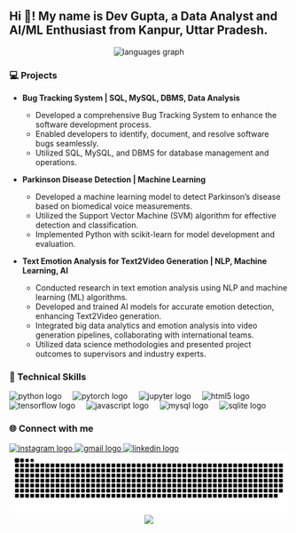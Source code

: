 <h2 align="left">Hi 👋! My name is Dev Gupta, a Data Analyst and AI/ML Enthusiast from Kanpur, Uttar Pradesh.</h2>

<div align="center">
  <img src="https://github-readme-stats.vercel.app/api/top-langs?username=dev9454&locale=en&hide_title=false&layout=compact&card_width=320&langs_count=5&theme=dracula&hide_border=false" height="150" alt="languages graph"  />
</div>








<h3 align="left">💻 Projects</h3>

- **Bug Tracking System | SQL, MySQL, DBMS, Data Analysis**
  - Developed a comprehensive Bug Tracking System to enhance the software development process.
  - Enabled developers to identify, document, and resolve software bugs seamlessly.
  - Utilized SQL, MySQL, and DBMS for database management and operations.

- **Parkinson Disease Detection | Machine Learning**
  - Developed a machine learning model to detect Parkinson’s disease based on biomedical voice measurements.
  - Utilized the Support Vector Machine (SVM) algorithm for effective detection and classification.
  - Implemented Python with scikit-learn for model development and evaluation.

- **Text Emotion Analysis for Text2Video Generation | NLP, Machine Learning, AI**
  - Conducted research in text emotion analysis using NLP and machine learning (ML) algorithms.
  - Developed and trained AI models for accurate emotion detection, enhancing Text2Video generation.
  - Integrated big data analytics and emotion analysis into video generation pipelines, collaborating with international teams.
  - Utilized data science methodologies and presented project outcomes to supervisors and industry experts.

<h3 align="left">🔧 Technical Skills</h3>
<div align="left">
  <img src="https://cdn.jsdelivr.net/gh/devicons/devicon/icons/python/python-original.svg" height="40" alt="python logo"  />
  <img width="12" />
  <img src="https://cdn.jsdelivr.net/gh/devicons/devicon/icons/pytorch/pytorch-original.svg" height="40" alt="pytorch logo"  />
  <img width="12" />
  <img src="https://cdn.jsdelivr.net/gh/devicons/devicon/icons/jupyter/jupyter-original.svg" height="40" alt="jupyter logo"  />
  <img width="12" />
  <img src="https://cdn.jsdelivr.net/gh/devicons/devicon/icons/html5/html5-original.svg" height="40" alt="html5 logo"  />
  <img width="12" />
  <img src="https://cdn.jsdelivr.net/gh/devicons/devicon/icons/tensorflow/tensorflow-original.svg" height="40" alt="tensorflow logo"  />
  <img width="12" />
  <img src="https://cdn.jsdelivr.net/gh/devicons/devicon/icons/javascript/javascript-original.svg" height="40" alt="javascript logo"  />
  <img width="12" />
  <img src="https://cdn.jsdelivr.net/gh/devicons/devicon/icons/mysql/mysql-original.svg" height="40" alt="mysql logo"  />
  <img width="12" />
  <img src="https://cdn.jsdelivr.net/gh/devicons/devicon/icons/sqlite/sqlite-original.svg" height="40" alt="sqlite logo"  />
</div>
<h3 align="left">🌐 Connect with me</h3>
<div align="left">
  <a href="https://www.instagram.com/yourinstagram/">
    <img src="https://img.shields.io/static/v1?message=Instagram&logo=instagram&label=&color=E4405F&logoColor=white&labelColor=&style=for-the-badge" height="35" alt="instagram logo"  />
  </a>
  <a href="mailto:your-email@gmail.com">
    <img src="https://img.shields.io/static/v1?message=Gmail&logo=gmail&label=&color=D14836&logoColor=white&labelColor=&style=for-the-badge" height="35" alt="gmail logo"  />
  </a>
  <a href="https://www.linkedin.com/in/yourlinkedin/">
    <img src="https://img.shields.io/static/v1?message=LinkedIn&logo=linkedin&label=&color=0077B5&logoColor=white&labelColor=&style=for-the-badge" height="35" alt="linkedin logo"  />
  </a>
</div>

<div align="center">
  <img src="https://raw.githubusercontent.com/dev9454/dev9454/output/snake.svg" alt="Snake animation" />
</div>

<div align="center">
  <img src="https://profile-counter.glitch.me/dev9454/count.svg?"  />
</div>

<!--
**dev9454/dev9454** is a ✨ _special_ ✨ repository because its `README.md` (this file) appears on your GitHub profile.

Here are some ideas to get you started:

- 🔭 I’m currently working on ...
- 🌱 I’m currently learning ...
- 👯 I’m looking to collaborate on ...
- 🤔 I’m looking for help with ...
- 💬 Ask me about ...
- 📫 How to reach me: ...
- 😄 Pronouns: ...
- ⚡ Fun fact: ...
-->
